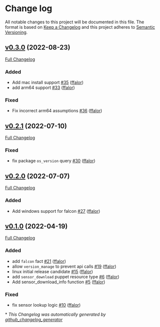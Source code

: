 # Change log

All notable changes to this project will be documented in this file. The format is based on [Keep a Changelog](http://keepachangelog.com/en/1.0.0/) and this project adheres to [Semantic Versioning](http://semver.org).

## [v0.3.0](https://github.com/crowdstrike/puppet-falcon/tree/v0.3.0) (2022-08-23)

[Full Changelog](https://github.com/crowdstrike/puppet-falcon/compare/v0.2.1...v0.3.0)

### Added

- Add mac install support [\#35](https://github.com/CrowdStrike/puppet-falcon/pull/35) ([ffalor](https://github.com/ffalor))
- add arm64 support [\#33](https://github.com/CrowdStrike/puppet-falcon/pull/33) ([ffalor](https://github.com/ffalor))

### Fixed

- Fix incorrect arm64 assumptions [\#36](https://github.com/CrowdStrike/puppet-falcon/pull/36) ([ffalor](https://github.com/ffalor))

## [v0.2.1](https://github.com/crowdstrike/puppet-falcon/tree/v0.2.1) (2022-07-10)

[Full Changelog](https://github.com/crowdstrike/puppet-falcon/compare/v0.2.0...v0.2.1)

### Fixed

- fix package `os_version` query [\#30](https://github.com/CrowdStrike/puppet-falcon/pull/30) ([ffalor](https://github.com/ffalor))

## [v0.2.0](https://github.com/crowdstrike/puppet-falcon/tree/v0.2.0) (2022-07-07)

[Full Changelog](https://github.com/crowdstrike/puppet-falcon/compare/v0.1.0...v0.2.0)

### Added

- Add windows support for falcon [\#27](https://github.com/CrowdStrike/puppet-falcon/pull/27) ([ffalor](https://github.com/ffalor))

## [v0.1.0](https://github.com/crowdstrike/puppet-falcon/tree/v0.1.0) (2022-04-19)

[Full Changelog](https://github.com/crowdstrike/puppet-falcon/compare/de2b319e3814b7090dc645138151eb842920e153...v0.1.0)

### Added

- add `falcon` fact [\#21](https://github.com/CrowdStrike/puppet-falcon/pull/21) ([ffalor](https://github.com/ffalor))
- allow `version_manage` to prevent api calls [\#19](https://github.com/CrowdStrike/puppet-falcon/pull/19) ([ffalor](https://github.com/ffalor))
- linux initial release candidate [\#15](https://github.com/CrowdStrike/puppet-falcon/pull/15) ([ffalor](https://github.com/ffalor))
- add `sensor_download` puppet resource type [\#6](https://github.com/CrowdStrike/puppet-falcon/pull/6) ([ffalor](https://github.com/ffalor))
- Add sensor\_download\_info function [\#5](https://github.com/CrowdStrike/puppet-falcon/pull/5) ([ffalor](https://github.com/ffalor))

### Fixed

- fix sensor lookup logic [\#10](https://github.com/CrowdStrike/puppet-falcon/pull/10) ([ffalor](https://github.com/ffalor))



\* *This Changelog was automatically generated by [github_changelog_generator](https://github.com/github-changelog-generator/github-changelog-generator)*
